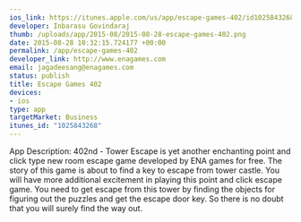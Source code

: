 ```yaml
--- 
ios_link: https://itunes.apple.com/us/app/escape-games-402/id1025843268?mt=8
developer: Inbarasu Govindaraj
thumb: /uploads/app/2015-08/2015-08-28-escape-games-402.png
date: 2015-08-28 10:32:15.724177 +00:00
permalink: /app/escape-games-402
developer_link: http://www.enagames.com
email: jagadeesang@enagames.com
status: publish
title: Escape Games 402
devices: 
- ios
type: app
targetMarket: Business
itunes_id: "1025843268"
---
```


App  Description:
                 402nd - Tower Escape is yet another enchanting point and click type new room escape game developed by ENA games for free. The story of this game is about to find a key to escape from tower castle. You will have more additional excitement in playing this point and click escape game. You need to get escape from  this tower by finding the objects for figuring out the puzzles and get the escape door key. So there is no doubt that you will surely find the way out.
